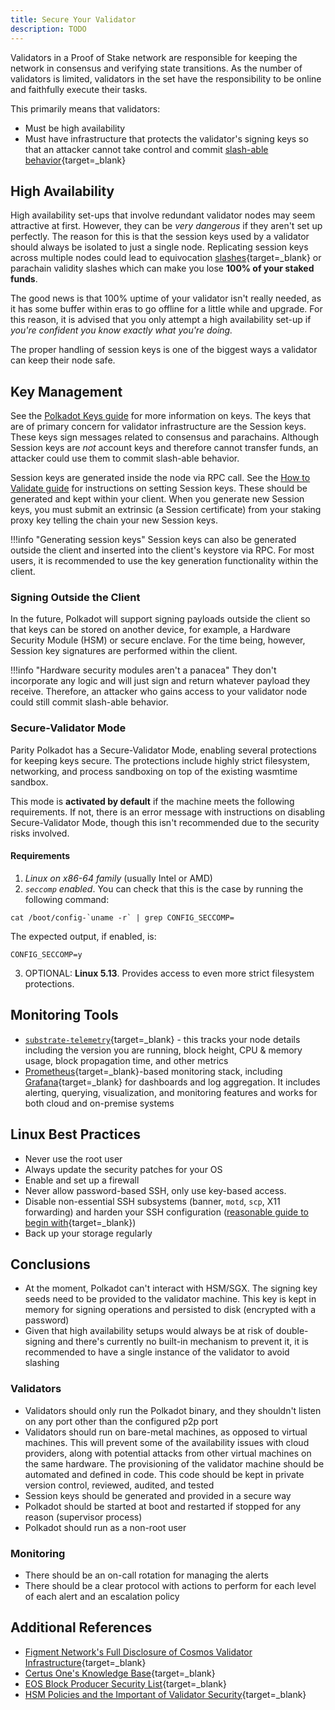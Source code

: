 ```yaml
---
title: Secure Your Validator
description: TODO
---
```


Validators in a Proof of Stake network are responsible for keeping the network in consensus and verifying state transitions. As the number of validators is limited, validators in the set have the responsibility to be online and faithfully execute their tasks.

This primarily means that validators:

- Must be high availability
- Must have infrastructure that protects the validator's signing keys so that an attacker cannot take control and commit [slash-able behavior](TODO:update-path){target=\_blank}

## High Availability

High availability set-ups that involve redundant validator nodes may seem attractive at first. However, they can be *very dangerous* if they aren't set up perfectly. The reason for this is that the session keys used by a validator should always be isolated to just a single node. Replicating session keys across multiple nodes could lead to equivocation [slashes](TODO:update-path){target=\_blank} or parachain validity slashes which can make you lose **100% of your staked funds**.

The good news is that 100% uptime of your validator isn't really needed, as it has some buffer within eras to go offline for a little while and upgrade. For this reason, it is advised that you only attempt a high availability set-up if *you're confident you know exactly what you're doing.*

The proper handling of session keys is one of the biggest ways a validator can keep their node safe.

## Key Management

See the [Polkadot Keys guide]() for more information on keys. The keys
that are of primary concern for validator infrastructure are the Session keys. These keys sign messages related to consensus and parachains. Although Session keys are _not_ account keys and therefore cannot transfer funds, an attacker could use them to commit slash-able behavior.

Session keys are generated inside the node via RPC call. See the [How to Validate guide]() for instructions on setting Session keys. These should be generated and kept within your client. When you generate new Session keys, you must submit an extrinsic (a Session certificate) from your staking proxy key telling the chain your new Session keys.

!!!info "Generating session keys"
    Session keys can also be generated outside the client and inserted into the client's keystore via RPC. For most users, it is recommended to use the key generation functionality within the client.

### Signing Outside the Client

In the future, Polkadot will support signing payloads outside the client so that keys can be stored on another device, for example, a Hardware Security Module (HSM) or secure enclave. For the time being,
however, Session key signatures are performed within the client.

!!!info "Hardware security modules aren't a panacea"
    They don't incorporate any logic and will just sign and return whatever payload they receive. Therefore, an attacker who gains access to your validator node could still commit slash-able behavior.

### Secure-Validator Mode

Parity Polkadot has a Secure-Validator Mode, enabling several protections for keeping keys secure. The protections include highly strict filesystem, networking, and process sandboxing on top of the
existing wasmtime sandbox.

This mode is **activated by default** if the machine meets the following requirements. If not, there is an error message with instructions on disabling Secure-Validator Mode, though this isn't
recommended due to the security risks involved.

#### Requirements

1. *Linux on x86-64 family* (usually Intel or AMD)
2. *`seccomp` enabled*. You can check that this is the case by running the following command:
  ```
  cat /boot/config-`uname -r` | grep CONFIG_SECCOMP=
  ```
  The expected output, if enabled, is:
  ```
  CONFIG_SECCOMP=y
  ```

3. OPTIONAL: **Linux 5.13**. Provides access to even more strict filesystem protections.

## Monitoring Tools

- [`substrate-telemetry`](https://github.com/paritytech/substrate-telemetry){target=\_blank} - this tracks your node details
  including the version you are running, block height, CPU & memory usage, block propagation time, and other metrics
- [Prometheus](https://prometheus.io/){target=\_blank}-based monitoring stack, including
  [Grafana](https://grafana.com){target=\_blank} for dashboards and log aggregation. It includes alerting, querying,
  visualization, and monitoring features and works for both cloud and on-premise systems

## Linux Best Practices

- Never use the root user
- Always update the security patches for your OS
- Enable and set up a firewall
- Never allow password-based SSH, only use key-based access.
- Disable non-essential SSH subsystems (banner, `motd`, `scp`, X11 forwarding) and harden your SSH configuration ([reasonable guide to begin with](https://stribika.github.io/2015/01/04/secure-secure-shell.html){target=\_blank})
- Back up your storage regularly

## Conclusions

- At the moment, Polkadot can't interact with HSM/SGX. The signing key seeds need to be provided to the validator machine. This key is kept in memory for signing operations and persisted to disk (encrypted with a password)
- Given that high availability setups would always be at risk of double-signing and there's currently no built-in mechanism to prevent it, it is recommended to have a single instance of the validator to avoid slashing

### Validators

- Validators should only run the Polkadot binary, and they shouldn't listen on any port other than the configured p2p port
- Validators should run on bare-metal machines, as opposed to virtual machines. This will prevent some of the availability issues with cloud providers, along with potential attacks from other virtual machines on the same hardware. The provisioning of the validator machine should be automated and defined in code. This code should be kept in private version control, reviewed, audited, and tested
- Session keys should be generated and provided in a secure way
- Polkadot should be started at boot and restarted if stopped for any reason (supervisor process)
- Polkadot should run as a non-root user

### Monitoring

- There should be an on-call rotation for managing the alerts
- There should be a clear protocol with actions to perform for each level of each alert and an escalation policy

## Additional References

- [Figment Network's Full Disclosure of Cosmos Validator Infrastructure](https://medium.com/figment-networks/full-disclosure-figments-cosmos-validator-infrastructure-3bc707283967){target=\_blank}
- [Certus One's Knowledge Base](https://kb.certus.one/){target=\_blank}
- [EOS Block Producer Security List](https://github.com/slowmist/eos-bp-nodes-security-checklist){target=\_blank}
- [HSM Policies and the Important of Validator Security](https://medium.com/loom-network/hsm-policies-and-the-importance-of-validator-security-ec8a4cc1b6f){target=\_blank}

